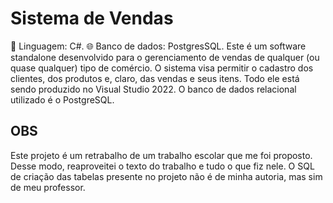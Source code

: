 # Sistema de Vendas
📖 Linguagem: C#.
🌐 Banco de dados: PostgresSQL.
Este é um software standalone desenvolvido para o gerenciamento de vendas de qualquer (ou quase qualquer) tipo de comércio. O sistema visa permitir o cadastro dos clientes, dos produtos e, claro, das vendas e seus itens. Todo ele está sendo produzido no Visual Studio 2022. O banco de dados relacional utilizado é o PostgreSQL.
## OBS
Este projeto é um retrabalho de um trabalho escolar que me foi proposto. Desse modo, reaproveitei o texto do trabalho e tudo o que fiz nele. O SQL de criação das tabelas presente no projeto não é de minha autoria, mas sim de meu professor.
